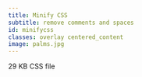 ```yaml
---
title: Minify CSS
subtitle: remove comments and spaces
id: minifycss
classes: overlay centered_content
image: palms.jpg
---
```

<div class="big_text">
29 KB CSS file
</div>